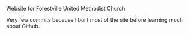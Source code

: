 
Website for Forestville United Methodist Church

Very few commits because I built most of the site before learning much about Github.